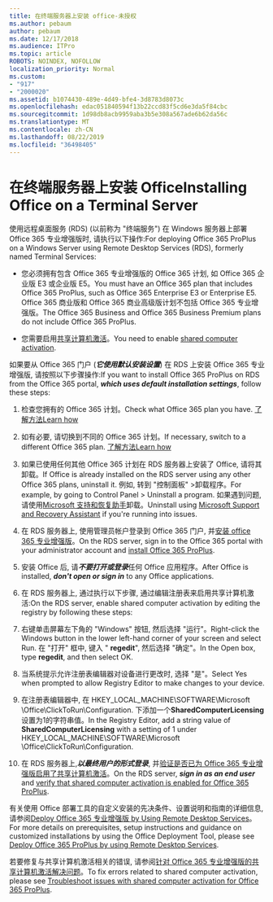 ```yaml
---
title: 在终端服务器上安装 office-未授权
ms.author: pebaum
author: pebaum
ms.date: 12/17/2018
ms.audience: ITPro
ms.topic: article
ROBOTS: NOINDEX, NOFOLLOW
localization_priority: Normal
ms.custom:
- "917"
- "2000020"
ms.assetid: b1074430-489e-4d49-bfe4-3d8783d8073c
ms.openlocfilehash: edac051840594f13b22ccd83f5cd6e3da5f84cbc
ms.sourcegitcommit: 1d98db8acb9959aba3b5e308a567ade6b62da56c
ms.translationtype: MT
ms.contentlocale: zh-CN
ms.lasthandoff: 08/22/2019
ms.locfileid: "36498405"
---
```

# <a name="installing-office-on-a-terminal-server"></a><span data-ttu-id="d2cfe-102">在终端服务器上安装 Office</span><span class="sxs-lookup"><span data-stu-id="d2cfe-102">Installing Office on a Terminal Server</span></span>

<span data-ttu-id="d2cfe-103">使用远程桌面服务 (RDS) (以前称为 "终端服务") 在 Windows 服务器上部署 Office 365 专业增强版时, 请执行以下操作:</span><span class="sxs-lookup"><span data-stu-id="d2cfe-103">For deploying Office 365 ProPlus on a Windows Server using Remote Desktop Services (RDS), formerly named Terminal Services:</span></span>
  
- <span data-ttu-id="d2cfe-104">您必须拥有包含 Office 365 专业增强版的 Office 365 计划, 如 Office 365 企业版 E3 或企业版 E5。</span><span class="sxs-lookup"><span data-stu-id="d2cfe-104">You must have an Office 365 plan that includes Office 365 ProPlus, such as Office 365 Enterprise E3 or Enterprise E5.</span></span> <span data-ttu-id="d2cfe-105">Office 365 商业版和 Office 365 商业高级版计划不包括 Office 365 专业增强版。</span><span class="sxs-lookup"><span data-stu-id="d2cfe-105">The Office 365 Business and Office 365 Business Premium plans do not include Office 365 ProPlus.</span></span>

- <span data-ttu-id="d2cfe-106">您需要启用[共享计算机激活](https://docs.microsoft.com/DeployOffice/overview-of-shared-computer-activation-for-office-365-proplus)。</span><span class="sxs-lookup"><span data-stu-id="d2cfe-106">You need to enable [shared computer activation](https://docs.microsoft.com/DeployOffice/overview-of-shared-computer-activation-for-office-365-proplus).</span></span>

<span data-ttu-id="d2cfe-107">如果要从 Office 365 门户 (***它使用默认安装设置***) 在 RDS 上安装 Office 365 专业增强版, 请按照以下步骤操作:</span><span class="sxs-lookup"><span data-stu-id="d2cfe-107">If you want to install Office 365 ProPlus on RDS from the Office 365 portal, ***which uses default installation settings***, follow these steps:</span></span>
  
1. <span data-ttu-id="d2cfe-108">检查您拥有的 Office 365 计划。</span><span class="sxs-lookup"><span data-stu-id="d2cfe-108">Check what Office 365 plan you have.</span></span> [<span data-ttu-id="d2cfe-109">了解方法</span><span class="sxs-lookup"><span data-stu-id="d2cfe-109">Learn how</span></span>](https://docs.microsoft.com/office365/admin/admin-overview/what-subscription-do-i-have)

2. <span data-ttu-id="d2cfe-110">如有必要, 请切换到不同的 Office 365 计划。</span><span class="sxs-lookup"><span data-stu-id="d2cfe-110">If necessary, switch to a different Office 365 plan.</span></span> [<span data-ttu-id="d2cfe-111">了解方法</span><span class="sxs-lookup"><span data-stu-id="d2cfe-111">Learn how</span></span>](https://docs.microsoft.com/office365/admin/subscriptions-and-billing/switch-to-a-different-plan)

3. <span data-ttu-id="d2cfe-112">如果已使用任何其他 Office 365 计划在 RDS 服务器上安装了 Office, 请将其卸载。</span><span class="sxs-lookup"><span data-stu-id="d2cfe-112">If Office is already installed on the RDS server using any other Office 365 plans, uninstall it.</span></span> <span data-ttu-id="d2cfe-113">例如, 转到 "控制面板" \>卸载程序。</span><span class="sxs-lookup"><span data-stu-id="d2cfe-113">For example, by going to Control Panel \> Uninstall a program.</span></span> <span data-ttu-id="d2cfe-114">如果遇到问题, 请使用[Microsoft 支持和恢复助手](https://aka.ms/SARA-OfficeUninstall-Alchemy)卸载。</span><span class="sxs-lookup"><span data-stu-id="d2cfe-114">Uninstall using [Microsoft Support and Recovery Assistant](https://aka.ms/SARA-OfficeUninstall-Alchemy) if you're running into issues.</span></span>

4. <span data-ttu-id="d2cfe-115">在 RDS 服务器上, 使用管理员帐户登录到 Office 365 门户, 并[安装 office 365 专业增强版](https://portal.office.com/OLS/MySoftware.aspx)。</span><span class="sxs-lookup"><span data-stu-id="d2cfe-115">On the RDS server, sign in to the Office 365 portal with your administrator account and [install Office 365 ProPlus](https://portal.office.com/OLS/MySoftware.aspx).</span></span>

5. <span data-ttu-id="d2cfe-116">安装 Office 后, 请***不要打开或登录***任何 Office 应用程序。</span><span class="sxs-lookup"><span data-stu-id="d2cfe-116">After Office is installed, ***don't open or sign in*** to any Office applications.</span></span>

6. <span data-ttu-id="d2cfe-117">在 RDS 服务器上, 通过执行以下步骤, 通过编辑注册表来启用共享计算机激活:</span><span class="sxs-lookup"><span data-stu-id="d2cfe-117">On the RDS server, enable shared computer activation by editing the registry by following these steps:</span></span>

1. <span data-ttu-id="d2cfe-118">右键单击屏幕左下角的 "Windows" 按钮, 然后选择 "运行"。</span><span class="sxs-lookup"><span data-stu-id="d2cfe-118">Right-click the Windows button in the lower left-hand corner of your screen and select Run.</span></span> <span data-ttu-id="d2cfe-119">在 "打开" 框中, 键入 " **regedit**", 然后选择 "确定"。</span><span class="sxs-lookup"><span data-stu-id="d2cfe-119">In the Open box, type **regedit**, and then select OK.</span></span>

2. <span data-ttu-id="d2cfe-120">当系统提示允许注册表编辑器对设备进行更改时, 选择 "是"。</span><span class="sxs-lookup"><span data-stu-id="d2cfe-120">Select Yes when prompted to allow Registry Editor to make changes to your device.</span></span>

3. <span data-ttu-id="d2cfe-121">在注册表编辑器中, 在 HKEY_LOCAL_MACHINE\SOFTWARE\Microsoft \Office\ClickToRun\Configuration. 下添加一个**SharedComputerLicensing**设置为1的字符串值。</span><span class="sxs-lookup"><span data-stu-id="d2cfe-121">In the Registry Editor, add a string value of **SharedComputerLicensing** with a setting of 1 under HKEY_LOCAL_MACHINE\SOFTWARE\Microsoft \Office\ClickToRun\Configuration.</span></span>

7. <span data-ttu-id="d2cfe-122">在 RDS 服务器上,***以最终用户的形式登录***, 并[验证是否已为 Office 365 专业增强版启用了共享计算机激活](https://docs.microsoft.com/DeployOffice/troubleshoot-issues-with-shared-computer-activation-for-office-365-proplus#verify-that-activation-for-office-365-proplus-succeeded)。</span><span class="sxs-lookup"><span data-stu-id="d2cfe-122">On the RDS server, ***sign in as an end user*** and [verify that shared computer activation is enabled for Office 365 ProPlus](https://docs.microsoft.com/DeployOffice/troubleshoot-issues-with-shared-computer-activation-for-office-365-proplus#verify-that-activation-for-office-365-proplus-succeeded).</span></span>

<span data-ttu-id="d2cfe-123">有关使用 Office 部署工具的自定义安装的先决条件、设置说明和指南的详细信息, 请参阅[Deploy Office 365 专业增强版 by Using Remote Desktop Services](https://docs.microsoft.com/DeployOffice/deploy-office-365-proplus-by-using-remote-desktop-services)。</span><span class="sxs-lookup"><span data-stu-id="d2cfe-123">For more details on prerequisites, setup instructions and guidance on customized installations by using the Office Deployment Tool, please see [Deploy Office 365 ProPlus by using Remote Desktop Services](https://docs.microsoft.com/DeployOffice/deploy-office-365-proplus-by-using-remote-desktop-services).</span></span>
  
<span data-ttu-id="d2cfe-124">若要修复与共享计算机激活相关的错误, 请参阅[针对 Office 365 专业增强版的共享计算机激活解决问题](https://docs.microsoft.com/DeployOffice/troubleshoot-issues-with-shared-computer-activation-for-office-365-proplus)。</span><span class="sxs-lookup"><span data-stu-id="d2cfe-124">To fix errors related to shared computer activation, please see [Troubleshoot issues with shared computer activation for Office 365 ProPlus](https://docs.microsoft.com/DeployOffice/troubleshoot-issues-with-shared-computer-activation-for-office-365-proplus).</span></span>
  